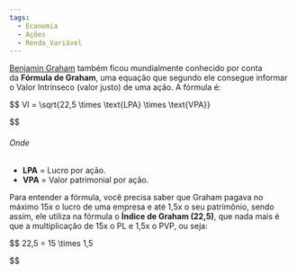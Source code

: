 ```yaml
---
tags:
  - Economia
  - Ações
  - Renda_Variável
---
```

[Benjamin Graham](Benjamin%20Graham.md) também ficou mundialmente conhecido por conta da **Fórmula de Graham**, uma equação que segundo ele consegue informar o Valor Intrínseco (valor justo) de uma ação. A fórmula é: 

$$
VI = \sqrt{22,5 \times \text{LPA} \times \text{VPA}}

$$
###### Onde

- **LPA** = Lucro por ação.
- **VPA** = Valor patrimonial por ação.

Para entender a fórmula, você precisa saber que Graham pagava no máximo 15x o lucro de uma empresa e até 1,5x o seu patrimônio, sendo assim, ele utiliza na fórmula o **Índice de Graham (22,5)**, que nada mais é que a multiplicação de 15x o PL e 1,5x o PVP, ou seja:

$$
22,5 = 15 \times 1,5

$$
